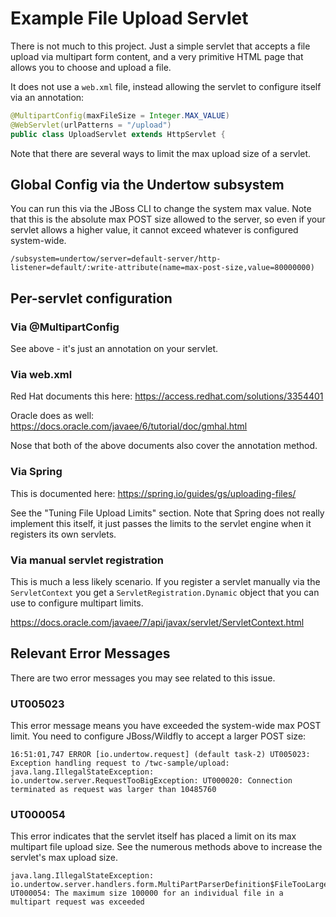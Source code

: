 # Example File Upload Servlet

There is not much to this project. Just a simple servlet that accepts a file upload via multipart form content, and a very
primitive HTML page that allows you to choose and upload a file.

It does not use a `web.xml` file, instead allowing the servlet to configure itself via an annotation:

```java
@MultipartConfig(maxFileSize = Integer.MAX_VALUE)
@WebServlet(urlPatterns = "/upload")
public class UploadServlet extends HttpServlet {
```

Note that there are several ways to limit the max upload size of a servlet.

## Global Config via the Undertow subsystem

You can run this via the JBoss CLI to change the system max value. Note that this is the absolute max POST size allowed to the server,
so even if your servlet allows a higher value, it cannot exceed whatever is configured system-wide. 

```
/subsystem=undertow/server=default-server/http-listener=default/:write-attribute(name=max-post-size,value=80000000)
```

## Per-servlet configuration

### Via @MultipartConfig
See above - it's just an annotation on your servlet.

### Via web.xml

Red Hat documents this here:
https://access.redhat.com/solutions/3354401

Oracle does as well:
https://docs.oracle.com/javaee/6/tutorial/doc/gmhal.html

Nose that both of the above documents also cover the annotation method.

### Via Spring

This is documented here:
https://spring.io/guides/gs/uploading-files/

See the "Tuning File Upload Limits" section. Note that Spring does not really implement this itself, it just passes the
limits to the servlet engine when it registers its own servlets.

### Via manual servlet registration

This is much a less likely scenario. If you register a servlet manually via the `ServletContext` you get a `ServletRegistration.Dynamic`
object that you can use to configure multipart limits.

https://docs.oracle.com/javaee/7/api/javax/servlet/ServletContext.html

## Relevant Error Messages

There are two error messages you may see related to this issue.

### UT005023

This error message means you have exceeded the system-wide max POST limit. You need to configure JBoss/Wildfly to accept a
larger POST size:
```
16:51:01,747 ERROR [io.undertow.request] (default task-2) UT005023: Exception handling request to /twc-sample/upload: java.lang.IllegalStateException: io.undertow.server.RequestTooBigException: UT000020: Connection terminated as request was larger than 10485760
```

### UT000054

This error indicates that the servlet itself has placed a limit on its max multipart file upload size. See the numerous methods above
to increase the servlet's max upload size.

```
java.lang.IllegalStateException: io.undertow.server.handlers.form.MultiPartParserDefinition$FileTooLargeException: UT000054: The maximum size 100000 for an individual file in a multipart request was exceeded
```

